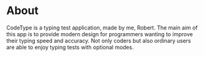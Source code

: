 # About

CodeType is a typing test application, made by me, Robert. The main aim of this app is to provide modern design for programmers wanting to improve their typing speed and accuracy. Not only coders but also ordinary users are able to enjoy typing tests with optional modes.
